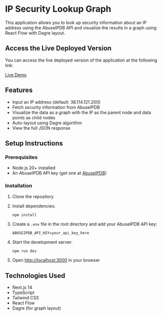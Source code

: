 # IP Security Lookup Graph

This application allows you to look up security information about an IP address using the AbuseIPDB API and visualize the results in a graph using React Flow with Dagre layout.

## Access the Live Deployed Version

You can access the live deployed version of the application at the following link:

[Live Demo](https://ip-lookup-five.vercel.app/)

## Features

- Input an IP address (default: 38.114.121.200)
- Fetch security information from AbuseIPDB
- Visualize the data as a graph with the IP as the parent node and data points as child nodes
- Auto-layout using Dagre algorithm
- View the full JSON response

## Setup Instructions

### Prerequisites

- Node.js 20+ installed
- An AbuseIPDB API key (get one at [AbuseIPDB](https://www.abuseipdb.com/))

### Installation

1. Clone the repository
2. Install dependencies:
   ```
   npm install
   ```

3. Create a `.env` file in the root directory and add your AbuseIPDB API key:
   ```
   ABUSEIPDB_API_KEY=your_api_key_here
   ```

4. Start the development server:
   ```bash
   npm run dev
   ```

5. Open [http://localhost:3000](http://localhost:3000) in your browser

## Technologies Used

- Next.js 14
- TypeScript
- Tailwind CSS
- React Flow
- Dagre (for graph layout)
